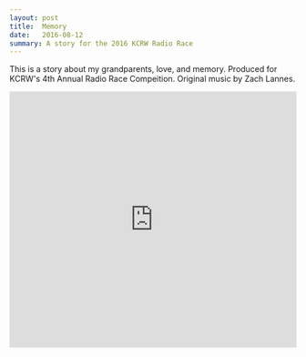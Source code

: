 ```yaml
---
layout: post
title:  Memory
date:   2016-08-12
summary: A story for the 2016 KCRW Radio Race
---
```



This is a story about my grandparents, love, and memory.
Produced for KCRW's 4th Annual Radio Race Compeition. Original music by Zach Lannes.


<iframe width="100%" height="450" scrolling="no" frameborder="no" src="https://w.soundcloud.com/player/?url=https%3A//api.soundcloud.com/tracks/277186998&amp;auto_play=false&amp;hide_related=false&amp;show_comments=true&amp;show_user=true&amp;show_reposts=false&amp;visual=true"></iframe>